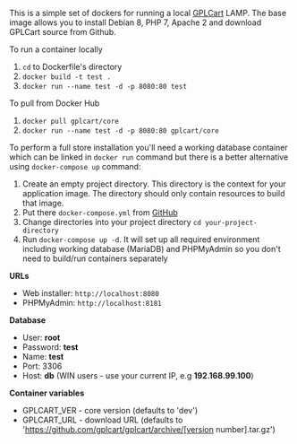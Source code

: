 This is a simple set of dockers for running a local [GPLCart](https://github.com/gplcart/gplcart) LAMP. The base image allows you to install Debian 8, PHP 7, Apache 2 and download GPLCart source from Github.

To run a container locally

1. `cd` to Dockerfile's directory
2. `docker build -t test .`
3. `docker run --name test -d -p 8080:80 test`

To pull from Docker Hub

1. `docker pull gplcart/core`
2. `docker run --name test -d -p 8080:80 gplcart/core`

To perform a full store installation you'll need a working database container which can be linked in `docker run` command
but there is a better alternative using `docker-compose up` command:

1. Create an empty project directory. This directory is the context for your application image. The directory should only contain resources to build that image.
2. Put there `docker-compose.yml` from [GitHub](https://github.com/gplcart/docker-core)
2. Change directories into your project directory `cd your-project-directory`
3. Run `docker-compose up -d`. It will set up all required environment including working database (MariaDB) and PHPMyAdmin so you don't need to build/run containers separately

**URLs**

- Web installer: `http://localhost:8080`
- PHPMyAdmin: `http://localhost:8181`

**Database**

- User: **root**
- Password: **test**
- Name: **test**
- Port: 3306
- Host: **db** (WIN users - use your current IP, e.g **192.168.99.100**)

**Container variables**

- GPLCART_VER - core version (defaults to 'dev')
- GPLCART_URL - download URL (defaults to 'https://github.com/gplcart/gplcart/archive/[version number].tar.gz')
